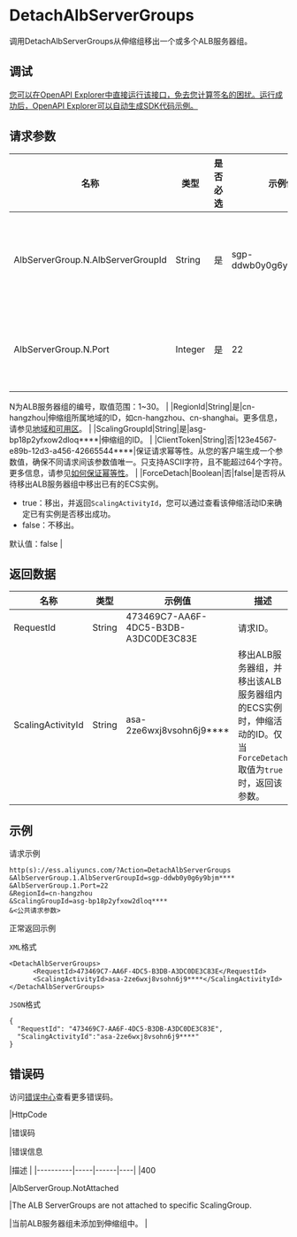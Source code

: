 # DetachAlbServerGroups

调用DetachAlbServerGroups从伸缩组移出一个或多个ALB服务器组。

## 调试

[您可以在OpenAPI Explorer中直接运行该接口，免去您计算签名的困扰。运行成功后，OpenAPI Explorer可以自动生成SDK代码示例。](https://api.aliyun.com/#product=Ess&api=DetachAlbServerGroups&type=RPC&version=2014-08-28)

## 请求参数

|名称|类型|是否必选|示例值|描述|
|--|--|----|---|--|
|AlbServerGroup.N.AlbServerGroupId|String|是|sgp-ddwb0y0g6y9bjm\*\*\*\*|ALB服务器组的ID。N为ALB服务器组的编号，取值范围：1~30。 |
|AlbServerGroup.N.Port|Integer|是|22|ALB服务器组中ECS实例使用的端口号，取值范围：1~65535。

 N为ALB服务器组的编号，取值范围：1~30。 |
|RegionId|String|是|cn-hangzhou|伸缩组所属地域的ID，如cn-hangzhou、cn-shanghai。更多信息，请参见[地域和可用区](~~40654~~)。 |
|ScalingGroupId|String|是|asg-bp18p2yfxow2dloq\*\*\*\*|伸缩组的ID。 |
|ClientToken|String|否|123e4567-e89b-12d3-a456-42665544\*\*\*\*|保证请求幂等性。从您的客户端生成一个参数值，确保不同请求间该参数值唯一。只支持ASCII字符，且不能超过64个字符。更多信息，请参见[如何保证幂等性](~~25965~~)。 |
|ForceDetach|Boolean|否|false|是否将从待移出ALB服务器组中移出已有的ECS实例。

 -   true：移出，并返回`ScalingActivityId`，您可以通过查看该伸缩活动ID来确定已有实例是否移出成功。
-   false：不移出。

 默认值：false |

## 返回数据

|名称|类型|示例值|描述|
|--|--|---|--|
|RequestId|String|473469C7-AA6F-4DC5-B3DB-A3DC0DE3C83E|请求ID。 |
|ScalingActivityId|String|asa-2ze6wxj8vsohn6j9\*\*\*\*|移出ALB服务器组，并移出该ALB服务器组内的ECS实例时，伸缩活动的ID。仅当`ForceDetach`取值为`true`时，返回该参数。 |

## 示例

请求示例

```
http(s)://ess.aliyuncs.com/?Action=DetachAlbServerGroups
&AlbServerGroup.1.AlbServerGroupId=sgp-ddwb0y0g6y9bjm****
&AlbServerGroup.1.Port=22
&RegionId=cn-hangzhou
&ScalingGroupId=asg-bp18p2yfxow2dloq****
&<公共请求参数>
```

正常返回示例

`XML`格式

```
<DetachAlbServerGroups>  
      <RequestId>473469C7-AA6F-4DC5-B3DB-A3DC0DE3C83E</RequestId>
      <ScalingActivityId>asa-2ze6wxj8vsohn6j9****</ScalingActivityId>
</DetachAlbServerGroups>
```

`JSON`格式

```
{
  "RequestId": "473469C7-AA6F-4DC5-B3DB-A3DC0DE3C83E",
  "ScalingActivityId":"asa-2ze6wxj8vsohn6j9****"
}
```

## 错误码

访问[错误中心](https://error-center.alibabacloud.com/status/product/Ess)查看更多错误码。

|HttpCode

|错误码

|错误信息

|描述 |
|----------|-----|------|----|
|400

|AlbServerGroup.NotAttached

|The ALB ServerGroups are not attached to specific ScalingGroup.

|当前ALB服务器组未添加到伸缩组中。 |

